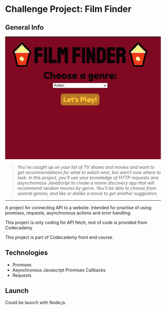 # Challenge Project: Film Finder

## General Info
![](film-finder.jpg)
>*You’ve caught up on your list of TV shows and movies and want to get recommendations for what to watch next, but aren’t sure where to look. In this project, you’ll use your knowledge of HTTP requests and asynchronous JavaScript to create a movie discovery app that will recommend random movies by genre. You’ll be able to choose from several genres, and like or dislike a movie to get another suggestion.*

----

A project for connecting API to a website. Intended for practise of using promises, requests, asynchronous actions and error handling.

This project is only coding for API fetch, rest of code is provided from Codecademy

This project is part of Codecademy front end course.

## Technologies
- Promises
- Asynchronous Javascript Promises Callbacks
- Requests

## Launch
Could be launch with Node.js.